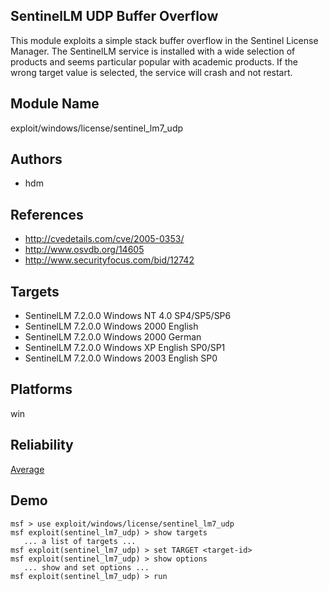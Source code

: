 ## SentinelLM UDP Buffer Overflow

This module exploits a simple stack buffer overflow in the 
Sentinel License Manager. The SentinelLM service is 
installed with a wide selection of products and seems 
particular popular with academic products. If the wrong 
target value is selected, the service will crash and not 
restart.


## Module Name
exploit/windows/license/sentinel_lm7_udp

## Authors
* hdm


## References
* http://cvedetails.com/cve/2005-0353/
* http://www.osvdb.org/14605
* http://www.securityfocus.com/bid/12742



## Targets
* SentinelLM 7.2.0.0 Windows NT 4.0 SP4/SP5/SP6
* SentinelLM 7.2.0.0 Windows 2000 English
* SentinelLM 7.2.0.0 Windows 2000 German
* SentinelLM 7.2.0.0 Windows XP English SP0/SP1
* SentinelLM 7.2.0.0 Windows 2003 English SP0


## Platforms
win

## Reliability
[Average](https://github.com/rapid7/metasploit-framework/wiki/Exploit-Ranking)

## Demo

```
msf > use exploit/windows/license/sentinel_lm7_udp
msf exploit(sentinel_lm7_udp) > show targets
   ... a list of targets ...
msf exploit(sentinel_lm7_udp) > set TARGET <target-id>
msf exploit(sentinel_lm7_udp) > show options
   ... show and set options ...
msf exploit(sentinel_lm7_udp) > run
```
    
    